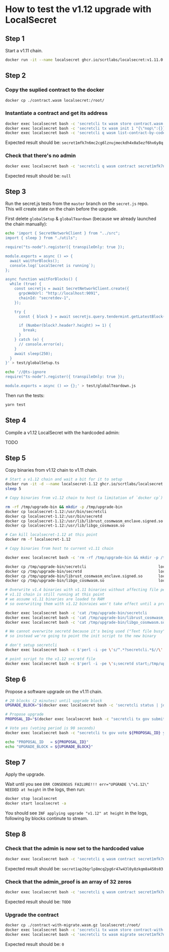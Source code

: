 # How to test the v1.12 upgrade with LocalSecret

## Step 1

Start a v1.11 chain.

```bash
docker run -it --name localsecret ghcr.io/scrtlabs/localsecret:v1.11.0
```

## Step 2

### Copy the suplied contract to the docker

```bash
docker cp ./contract.wasm localsecret:/root/
```

### Instantiate a contract and get its address

```bash
docker exec localsecret bash -c 'secretcli tx wasm store contract.wasm --from a --gas 5000000 -y -b block'
docker exec localsecret bash -c 'secretcli tx wasm init 1 "{\"nop\":{}}" --from a --label "xyz" -y -b block'
docker exec localsecret bash -c 'secretcli q wasm list-contract-by-code 1 | jq -r ".[0].contract_address"'
```

Expected result should be: `secret1mfk7n6mc2cg6lznujmeckdh4x0a5ezf6hx6y8q`

### Check that there's no admin

```bash
docker exec localsecret bash -c 'secretcli q wasm contract secret1mfk7n6mc2cg6lznujmeckdh4x0a5ezf6hx6y8q | jq -r .admin'
```

Expected result should be: `null`

## Step 3

Run the secret.js tests from the `master` branch on the `secret.js` repo.  
This will create state on the chain before the upgrade.

First delete `globalSetup` & `globalTeardown` (because we already launched the chain manually):

```bash
echo 'import { SecretNetworkClient } from "../src";
import { sleep } from "./utils";

require("ts-node").register({ transpileOnly: true });

module.exports = async () => {
  await waitForBlocks();
  console.log(`LocalSecret is running`);
};

async function waitForBlocks() {
  while (true) {
    const secretjs = await SecretNetworkClient.create({
      grpcWebUrl: "http://localhost:9091",
      chainId: "secretdev-1",
    });

    try {
      const { block } = await secretjs.query.tendermint.getLatestBlock({});

      if (Number(block?.header?.height) >= 1) {
        break;
      }
    } catch (e) {
      // console.error(e);
    }
    await sleep(250);
  }
}' > test/globalSetup.ts
```

```bash
echo '//@ts-ignore
require("ts-node").register({ transpileOnly: true });

module.exports = async () => {};' > test/globalTeardown.js
```

Then run the tests:

```bash
yarn test
```

## Step 4

Compile a v1.12 LocalSecret with the hardcoded admin:

TODO

## Step 5

Copy binaries from v1.12 chain to v1.11 chain.

```bash
# Start a v1.12 chain and wait a bit for it to setup
docker run -it -d --name localsecret-1.12 ghcr.io/scrtlabs/localsecret:v0.0.0
sleep 5

# Copy binaries from v1.12 chain to host (a limitation of `docker cp`)

rm -rf /tmp/upgrade-bin && mkdir -p /tmp/upgrade-bin
docker cp localsecret-1.12:/usr/bin/secretcli                                /tmp/upgrade-bin
docker cp localsecret-1.12:/usr/bin/secretd                                  /tmp/upgrade-bin
docker cp localsecret-1.12:/usr/lib/librust_cosmwasm_enclave.signed.so       /tmp/upgrade-bin
docker cp localsecret-1.12:/usr/lib/libgo_cosmwasm.so                        /tmp/upgrade-bin

# Can kill localsecret-1.12 at this point
docker rm -f localsecret-1.12

# Copy binaries from host to current v1.11 chain

docker exec localsecret bash -c 'rm -rf /tmp/upgrade-bin && mkdir -p /tmp/upgrade-bin'

docker cp /tmp/upgrade-bin/secretcli                                localsecret:/tmp/upgrade-bin
docker cp /tmp/upgrade-bin/secretd                                  localsecret:/tmp/upgrade-bin
docker cp /tmp/upgrade-bin/librust_cosmwasm_enclave.signed.so       localsecret:/tmp/upgrade-bin
docker cp /tmp/upgrade-bin/libgo_cosmwasm.so                        localsecret:/tmp/upgrade-bin

# Overwrite v1.4 binaries with v1.11 binaries without affecting file permissions
# v1.11 chain is still running at this point
# we assume v1.11 binaries are loaded to RAM
# so overwriting them with v1.12 binraies won't take effect until a process restart

docker exec localsecret bash -c 'cat /tmp/upgrade-bin/secretcli                                > /usr/bin/secretcli'
docker exec localsecret bash -c 'cat /tmp/upgrade-bin/librust_cosmwasm_enclave.signed.so       > /usr/lib/librust_cosmwasm_enclave.signed.so'
docker exec localsecret bash -c 'cat /tmp/upgrade-bin/libgo_cosmwasm.so                        > /usr/lib/libgo_cosmwasm.so'

# We cannot overwrite secretd because it's being used ("Text file busy")
# so instead we're going to point the init script to the new binary

# don't setup secretcli
docker exec localsecret bash -c $'perl -i -pe \'s/^.*?secretcli.*$//\' bootstrap_init.sh'

# point script to the v1.12 secretd file
docker exec localsecret bash -c $'perl -i -pe \'s;secretd start;/tmp/upgrade-bin/secretd start;\' bootstrap_init.sh'
```

## Step 6

Propose a software upgrade on the v1.11 chain.

```bash
# 20 blocks (2 minutes) until upgrade block
UPGRADE_BLOCK="$(docker exec localsecret bash -c 'secretcli status | jq "(.SyncInfo.latest_block_height | tonumber) + 20"')"

# Propose upgrade
PROPOSAL_ID="$(docker exec localsecret bash -c "secretcli tx gov submit-proposal software-upgrade v1.12 --upgrade-height $UPGRADE_BLOCK --title blabla --description yolo --deposit 100000000uscrt --from a -y -b block | jq '.logs[0].events[] | select(.type == \"submit_proposal\") | .attributes[] | select(.key == \"proposal_id\") | .value | tonumber'")"

# Vote yes (voting period is 90 seconds)
docker exec localsecret bash -c "secretcli tx gov vote ${PROPOSAL_ID} yes --from a -y -b block"

echo "PROPOSAL_ID   = ${PROPOSAL_ID}"
echo "UPGRADE_BLOCK = ${UPGRADE_BLOCK}"
```

## Step 7

Apply the upgrade.

Wait until you see `ERR CONSENSUS FAILURE!!! err="UPGRADE \"v1.12\" NEEDED at height` in the logs, then run:

```bash
docker stop localsecret
docker start localsecret -a
```

You should see `INF applying upgrade "v1.12" at height` in the logs, following by blocks continute to stream.

## Step 8

### Check that the admin is now set to the hardcoded value

```bash
docker exec localsecret bash -c 'secretcli q wasm contract secret1mfk7n6mc2cg6lznujmeckdh4x0a5ezf6hx6y8q | jq -r .admin'
```

Expected result should be: `secret1ap26qrlp8mcq2pg6r47w43l0y8zkqm8a450s03`

### Check that the admin_proof is an array of 32 zeros

```bash
docker exec localsecret bash -c 'secretcli q wasm contract secret1mfk7n6mc2cg6lznujmeckdh4x0a5ezf6hx6y8q | jq -r .admin_proof'
```

Expected result should be: `TODO`

### Upgrade the contract

```bash
docker cp ./contract-with-migrate.wasm.gz localsecret:/root/
docker exec localsecret bash -c 'secretcli tx wasm store contract-with-migrate.wasm.gz --from a --gas 5000000 -y -b block'
docker exec localsecret bash -c 'secretcli tx wasm migrate secret1mfk7n6mc2cg6lznujmeckdh4x0a5ezf6hx6y8q 2 "{\"nop\":{}}" --from a -y -b block' | jq -r . code
```

Expected result should be: `0`
